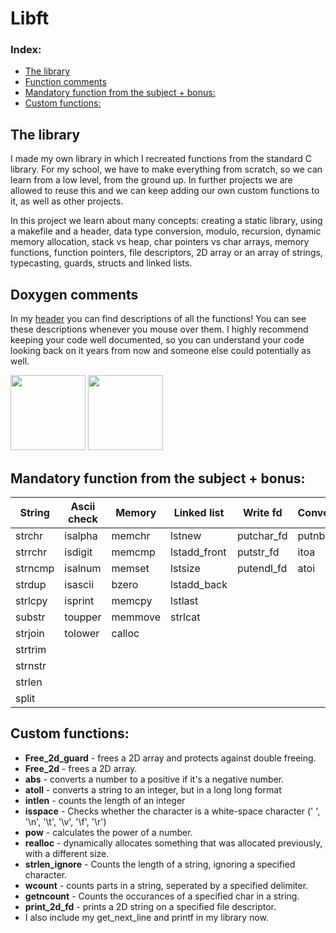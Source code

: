 # Libft 

### Index:
+ [The library](#the-library)
+ [Function comments](#function-comments)
+ [Mandatory function from the subject + bonus:](#mandatory-function-from-the-subject--bonus)
+ [Custom functions:](#custom-functions) 

## The library
I made my own library in which I recreated functions from the standard C library. For my school, we have to make everything from scratch, so we can learn from a low level, from the ground up. In further projects we are allowed to reuse this and we can keep adding our own custom functions to it, as well as other projects. 

In this project we learn about many concepts: creating a static library, using a makefile and a header, data type conversion, modulo, recursion, dynamic memory allocation, stack vs heap, char pointers vs char arrays, memory functions, function pointers, file descriptors, 2D array or an array of strings, typecasting, guards, structs and linked lists.

## Doxygen comments

In my [header](https://github.com/Raspurrin/libft/blob/main/includes/libft.h) you can find descriptions of all the functions!
You can see these descriptions whenever you mouse over them. I highly recommend keeping your code well documented, so you can understand your code looking back on it years from now and someone else could potentially as well. 

<img src="https://user-images.githubusercontent.com/13866954/179558332-e459556f-263e-4af2-8714-00739c7a3739.png" height="120"/> <img src="https://user-images.githubusercontent.com/13866954/179558352-512cbaf7-ac23-423e-9999-29131349ae67.png" height="120"/>

## Mandatory function from the subject + bonus:
| String | Ascii check | Memory | Linked list | Write fd| Conversion |Function pointer| 
| --- | --- | --- | --- | --- | --- | -- |
| strchr | isalpha  | memchr |  lstnew | putchar_fd  | putnbr_fd | strmapi| 
| strrchr | isdigit  | memcmp  |  lstadd_front | putstr_fd | itoa | striteri| 
| strncmp | isalnum  |  memset |  lstsize | putendl_fd | atoi |
| strdup | isascii  | bzero | lstadd_back | | |
| strlcpy | isprint  | memcpy  | lstlast | | |
| substr | toupper | memmove |  strlcat | |
| strjoin |  tolower | calloc |  | | |
|  strtrim | | |  | | |
|  strnstr | | |  | | |
|  strlen | | |  | | |
|  split | | |  | | |

## Custom functions: 
+ **Free_2d_guard** - frees a 2D array and protects against double freeing. 
+ **Free_2d** - frees a 2D array. 
+ **abs** - converts a number to a positive if it's a negative number. 
+ **atoll** - converts a string to an integer, but in a long long format
+ **intlen** - counts the length of an integer
+ **isspace** - Checks whether the character is a white-space character (' ', '\n', '\t', '\v', '\f', '\r')
+ **pow** - calculates the power of a number. 
+ **realloc** - dynamically allocates something that was allocated previously, with a different size. 
+ **strlen_ignore** - Counts the length of a string, ignoring a specified character.
+ **wcount** - counts parts in a string, seperated by a specified delimiter. 
+ **getncount** - Counts the occurances of a specified char in a string. 
+ **print_2d_fd** - prints a 2D string on a specified file descriptor. 
+ I also include my get_next_line and printf in my library now. 
